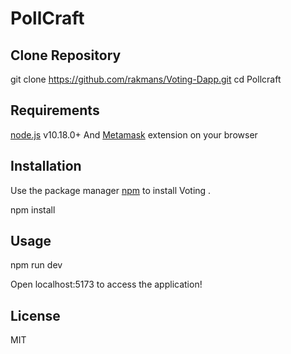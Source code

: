 # PollCraft
## Clone Repository

git clone https://github.com/rakmans/Voting-Dapp.git
cd Pollcraft

## Requirements

[node.js](https://nodejs.org/en/) v10.18.0+ And [Metamask](https://metamask.io/) extension on your browser

## Installation

Use the package manager [npm](https://www.npmjs.com/) to install Voting .

npm install

## Usage

npm run dev

Open localhost:5173 to access the application!

## License

MIT
